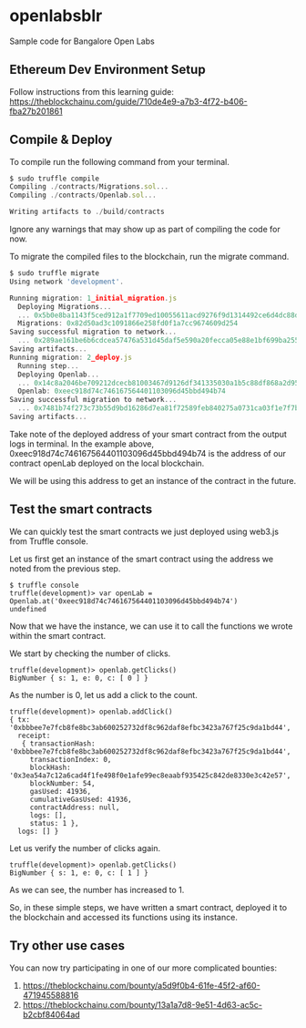 # openlabsblr
Sample code for Bangalore Open Labs


## Ethereum Dev Environment Setup

Follow instructions from this learning guide: https://theblockchainu.com/guide/710de4e9-a7b3-4f72-b406-fba27b201861

## Compile & Deploy

To compile run the following command from your terminal.

```javascript
$ sudo truffle compile
Compiling ./contracts/Migrations.sol...
Compiling ./contracts/Openlab.sol...

Writing artifacts to ./build/contracts
```

Ignore any warnings that may show up as part of compiling the code for now.

To migrate the compiled files to the blockchain, run the migrate command.

```javascript
$ sudo truffle migrate
Using network 'development'.

Running migration: 1_initial_migration.js
  Deploying Migrations...
  ... 0x5b0e8ba1143f5ced912a1f7709ed10055611acd9276f9d1314492ce6d4dc88d7
  Migrations: 0x82d50ad3c1091866e258fd0f1a7cc9674609d254
Saving successful migration to network...
  ... 0x289ae161be6b6cdcea57476a531d45daf5e590a20fecca05e88e1bf699ba2558
Saving artifacts...
Running migration: 2_deploy.js
  Running step...
  Deploying Openlab...
  ... 0x14c8a2046be709212dcecb81003467d9126df341335030a1b5c88df868a2d95b
  Openlab: 0xeec918d74c746167564401103096d45bbd494b74
Saving successful migration to network...
  ... 0x7481b74f273c73b55d9bd16286d7ea81f72589feb840275a0731ca03f1e7f7b9
Saving artifacts...
```

Take note of the deployed address of your smart contract from the output logs in terminal.
In the example above, 0xeec918d74c746167564401103096d45bbd494b74 is the address of our contract openLab deployed on the local blockchain.

We will be using this address to get an instance of the contract in the future.

## Test the smart contracts

We can quickly test the smart contracts we just deployed using web3.js from Truffle console.

Let us first get an instance of the smart contract using the address we noted from the previous step.
```
$ truffle console
truffle(development)> var openLab = Openlab.at('0xeec918d74c746167564401103096d45bbd494b74')
undefined
```

Now that we have the instance, we can use it to call the functions we wrote within the smart contract.

We start by checking the number of clicks.

```
truffle(development)> openlab.getClicks()
BigNumber { s: 1, e: 0, c: [ 0 ] }
```

As the number is 0, let us add a click to the count.

```
truffle(development)> openlab.addClick()
{ tx: '0xbbbee7e7fcb8fe8bc3ab600252732df8c962daf8efbc3423a767f25c9da1bd44',
  receipt:
   { transactionHash: '0xbbbee7e7fcb8fe8bc3ab600252732df8c962daf8efbc3423a767f25c9da1bd44',
     transactionIndex: 0,
     blockHash: '0x3ea54a7c12a6cad4f1fe498f0e1afe99ec8eaabf935425c842de8330e3c42e57',
     blockNumber: 54,
     gasUsed: 41936,
     cumulativeGasUsed: 41936,
     contractAddress: null,
     logs: [],
     status: 1 },
  logs: [] }
```

Let us verify the number of clicks again.

```
truffle(development)> openlab.getClicks()
BigNumber { s: 1, e: 0, c: [ 1 ] }
```

As we can see, the number has increased to 1.

So, in these simple steps, we have written a smart contract, deployed it to the blockchain and accessed its functions using its instance.

## Try other use cases

You can now try participating in one of our more complicated bounties:

1. https://theblockchainu.com/bounty/a5d9f0b4-61fe-45f2-af60-471945588816
2. https://theblockchainu.com/bounty/13a1a7d8-9e51-4d63-ac5c-b2cbf84064ad